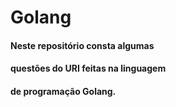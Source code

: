 # Golang

#### Neste repositório consta algumas
#### questões do URI feitas na linguagem
#### de programação Golang.